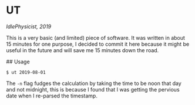 # UT

*IdlePhysicist, 2019*

This is a very basic (and limited) piece of software. It was written in about 15 minutes for one purpose, I decided to commit it here because it might be useful in the future and will save me 15 minutes down the road. 

## Usage

```shell
$ ut 2019-08-01
```

The `-n` flag fudges the calculation by taking the time to be noon that day and not midnight, this is because I found that I was getting the pervious date when I re-parsed the timestamp.

